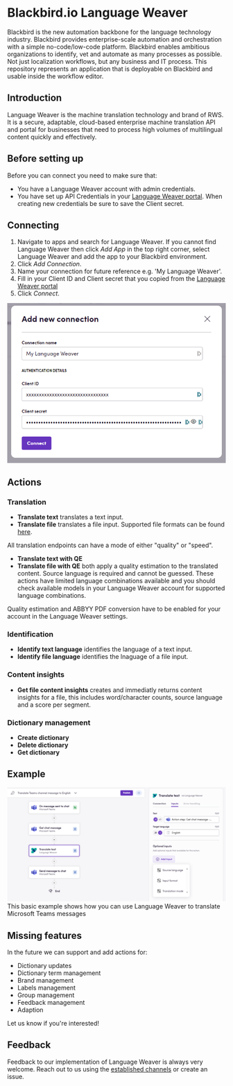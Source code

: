 # Blackbird.io Language Weaver

Blackbird is the new automation backbone for the language technology industry. Blackbird provides enterprise-scale automation and orchestration with a simple no-code/low-code platform. Blackbird enables ambitious organizations to identify, vet and automate as many processes as possible. Not just localization workflows, but any business and IT process. This repository represents an application that is deployable on Blackbird and usable inside the workflow editor.

## Introduction

<!-- begin docs -->

Language Weaver is the machine translation technology and brand of RWS. It is a secure, adaptable, cloud-based enterprise machine translation API and portal for businesses that need to process high volumes of multilingual content quickly and effectively.

## Before setting up

Before you can connect you need to make sure that:

- You have a Language Weaver account with admin credentials.
- You have set up API Credentials in your [Language Weaver portal](https://portal.languageweaver.com/settings/api-credentials). When creating new credentials be sure to save the Client secret.

## Connecting

1. Navigate to apps and search for Language Weaver. If you cannot find Language Weaver then click _Add App_ in the top right corner, select Language Weaver and add the app to your Blackbird environment.
2. Click _Add Connection_.
3. Name your connection for future reference e.g. 'My Language Weaver'.
4. Fill in your Client ID and Client secret that you copied from the [Language Weaver portal](https://portal.languageweaver.com/settings/api-credentials)
5. Click _Connect_.

![1697473360187](image/README/1697473360187.png)

## Actions

### Translation

- **Translate text** translates a text input.
- **Translate file** translates a file input. Supported file formats can be found [here](https://developers.languageweaver.com/api/lw/common/input-formats.html).

All translation endpoints can have a mode of either "quality" or "speed".

- **Translate text with QE**
- **Translate file with QE** both apply a quality estimation to the translated content. Source language is required and cannot be guessed. These actions have limited language combinations available and you should check available models in your Language Weaver account for supported language combinations.

Quality estimation and ABBYY PDF conversion have to be enabled for your account in the Language Weaver settings.

### Identification

- **Identify text language** identifies the language of a text input.
- **Identify file language** identifies the lnaguage of a file input.

### Content insights

- **Get file content insights** creates and immediatly returns content insights for a file, this includes word/character counts, source language and a score per segment.

### Dictionary management

- **Create dictionary**
- **Delete dictionary**
- **Get dictionary**

## Example

![1697474172103](image/README/1697474172103.png)
This basic example shows how you can use Language Weaver to translate Microsoft Teams messages

## Missing features

In the future we can support and add actions for:

- Dictionary updates
- Dictionary term management
- Brand management
- Labels management
- Group management
- Feedback management
- Adaption

Let us know if you're interested!

## Feedback

Feedback to our implementation of Language Weaver is always very welcome. Reach out to us using the [established channels](https://www.blackbird.io/) or create an issue.

<!-- end docs -->
